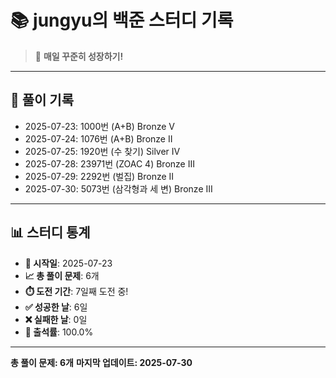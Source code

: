 # 📚 jungyu의 백준 스터디 기록

> 🎯 **매일 꾸준히 성장하기!**

---

## 📅 풀이 기록

- 2025-07-23: 1000번 (A+B) Bronze V
- 2025-07-24: 1076번 (A+B) Bronze II
- 2025-07-25: 1920번 (수 찾기) Silver IV
- 2025-07-28: 23971번 (ZOAC 4) Bronze III
- 2025-07-29: 2292번 (벌집) Bronze II
- 2025-07-30: 5073번 (삼각형과 세 변) Bronze III

---

## 📊 스터디 통계

- **📅 시작일**: 2025-07-23
- **📈 총 풀이 문제**: 6개
- **⏱️ 도전 기간**: 7일째 도전 중!
- **✅ 성공한 날**: 6일
- **❌ 실패한 날**: 0일
- **🎯 출석률**: 100.0%

---

**총 풀이 문제: 6개**
**마지막 업데이트: 2025-07-30**
